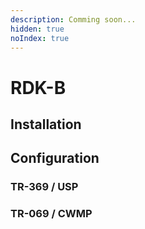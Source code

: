 ```yaml
---
description: Comming soon...
hidden: true
noIndex: true
---
```


# RDK-B

## Installation



## Configuration



### TR-369 / USP



### TR-069 / CWMP
